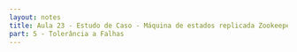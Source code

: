 ```yaml
---
layout: notes
title: Aula 23 - Estudo de Caso - Máquina de estados replicada Zookeeper
part: 5 - Tolerância a Falhas
---
```


